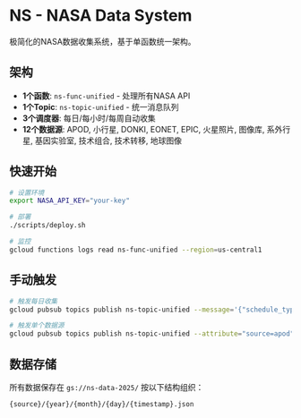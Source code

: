 # NS - NASA Data System

极简化的NASA数据收集系统，基于单函数统一架构。

## 架构

- **1个函数**: `ns-func-unified` - 处理所有NASA API
- **1个Topic**: `ns-topic-unified` - 统一消息队列  
- **3个调度器**: 每日/每小时/每周自动收集
- **12个数据源**: APOD, 小行星, DONKI, EONET, EPIC, 火星照片, 图像库, 系外行星, 基因实验室, 技术组合, 技术转移, 地球图像

## 快速开始

```bash
# 设置环境
export NASA_API_KEY="your-key"

# 部署
./scripts/deploy.sh

# 监控
gcloud functions logs read ns-func-unified --region=us-central1
```

## 手动触发

```bash
# 触发每日收集
gcloud pubsub topics publish ns-topic-unified --message='{"schedule_type": "daily"}'

# 触发单个数据源
gcloud pubsub topics publish ns-topic-unified --attribute="source=apod"
```

## 数据存储

所有数据保存在 `gs://ns-data-2025/` 按以下结构组织：
```
{source}/{year}/{month}/{day}/{timestamp}.json
```
